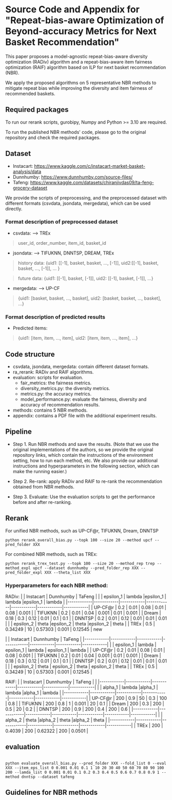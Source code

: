 # Source Code and Appendix for "Repeat-bias-aware Optimization of Beyond-accuracy Metrics for Next Basket Recommendation"

This paper proposes a model-agnostic repeat-bias-aware diversity optimization (RADiv) algorithm and a repeat-bias-aware item fairness optimization (RAIF) algorithm based on ILP for next basket recommendation (NBR).

We apply the proposed algorithms on 5 representative NBR methods to mitigate repeat bias while improving the diversity and item fairness of recommended baskets.
 


## Required packages

To run our rerank scripts, gurobipy, Numpy and Python >= 3.10 are required.

To run the published NBR methods' code, please go to the original repository and check the required packages.

## Dataset

* Instacart: https://www.kaggle.com/c/instacart-market-basket-analysis/data
* Dunnhumby: https://www.dunnhumby.com/source-files/
* Tafeng: https://www.kaggle.com/datasets/chiranjivdas09/ta-feng-grocery-dataset

We provide the scripts of preprocessing, and the preprocessed dataset with different formats (csvdata, jsondata, mergedata), which can be used directly.

### Format description of preprocessed dataset
* csvdata: --> TREx
> user_id, order_number, item_id, basket_id

* jsondata: --> TIFUKNN, DNNTSP, DREAM, TREx

> history data: {uid1: [[-1], basket, basket, ..., [-1]], uid2:[[-1], basket, basket, ..., [-1]], ... }

> future data: {uid1: [[-1], basket, [-1]], uid2: [[-1], basket, [-1]], ...}

* mergedata: --> UP-CF

> {uid1: [basket, basket, ..., basket], uid2: [basket, basket, ..., basket], ...}

### Format description of predicted results
* Predicted items:

> {uid1: [item, item, ..., item], uid2: [item, item, ..., item], ...}



## Code structure

* csvdata, jsondata, mergedata: contain different dataset formats.
* ra_rerank: RADiv and RAIF algorithms.
* evaluation: scripts for evaluation.
    * fair_metrics: the fairness metrics.
    * diversity_metrics.py: the diversity metrics. 
    * metrics.py: the accuracy metrics.
    * model_performance.py: evaluate the fairness, diversity and accuracy of recommendation results.
* methods: contains 5 NBR methods.
* appendix: contains a PDF file with the additional experiment results.


## Pipeline

* Step 1. Run NBR methods and save the results. (Note that we use the original implementations of the authors, so we provide the original repository links, which contain the instructions of the environment setting, how to run each method, etc. We also provide our additional instructions and hyperparameters in the following section, which can make the running easier.)


* Step 2. Re-rank: apply RADiv and RAIF to re-rank the recommendation obtained from NBR methods.


* Step 3. Evaluate: Use the evaluation scripts to get the performance before and after re-ranking.


## Rerank

For unified NBR methods, such as UP-CF@r, TIFUKNN, Dream, DNNTSP

```
python rerank_overall_bias.py --topk 100 --size 20 --method upcf --pred_folder XXX

```
For combined NBR methods, such as TREx:
```
python rerank_trex_test.py --topk 100 --size 20 --method_rep trep --method_expl upcf --dataset dunnhumby --pred_folder_rep XXX --pred_folder_expl XXX --theta_list XXX

```

### Hyperparameters for each NBR method:

RADiv:
|            | Instacart               | Dunnhumby               | TaFeng                  |
|            | epsilon_1  | lambda     |epsilon_1   | lambda     |epsilon_1   | lambda     |
|------------|------------|------------|------------|------------|------------|------------|
| UP-CF@r    |   0.2      |   0.01     |  0.08      |   0.01     |   0.08     |   0.001    |
| TIFUKNN    |   0.2      |  0.01      |  0.04      |  0.001     |   0.01     |  0.001     |
| Dream      |   0.18     |   0.3      |  0.12      |   0.01     |   0.1      |    0.1     |
| DNNTSP     |    0.2     |    0.01    |   0.12     |    0.01    |   0.01     |    0.01    |
|            | epsilon_2  | theta      |epsilon_2   | theta      |epsilon_2   | theta      |
| TREx       |    0.5     |    0.34249 |   10       |    0.57303 |   0.001    |    0.12545 |
new

|            | Instacart               | Dunnhumby               | TaFeng                  |
|------------|------------|------------|------------|------------|------------|------------|
|            | epsilon_1  | lambda     | epsilon_1  | lambda     | epsilon_1  | lambda     |
| UP-CF@r    |   0.2      |   0.01     |   0.08     |   0.01     |   0.08     |   0.001    |
| TIFUKNN    |   0.2      |   0.01     |   0.04     |   0.001    |   0.01     |   0.001    |
| Dream      |   0.18     |   0.3      |   0.12     |   0.01     |   0.1      |   0.1      |
| DNNTSP     |   0.2      |   0.01     |   0.12     |   0.01     |   0.01     |   0.01     |
|            | epsilon_2  | theta      | epsilon_2  | theta      | epsilon_2  | theta      |
| TREx       |   0.5      |   0.34249  |   10       |   0.57303  |   0.001    |   0.12545  |





RAIF:
|            | Instacart               | Dunnhumby               | TaFeng                  |
|            |------------|------------|------------|------------|------------|------------|
|            | alpha_1    | lambda     |alpha_1     | lambda     |alpha_1     | lambda     |
|------------|------------|------------|------------|------------|------------|------------|
| UP-CF@r    |   200      |   0.9      |  50        |   0.3      |   100      |   0.8      |
| TIFUKNN    |   200      |  0.8       |  1         |  0.001     |   20       |  0.1       |
| Dream      |   200      |   0.3      |  200       |   0.5      |   20       |    0.2     |
| DNNTSP     |   200      |    0.9     |   200      |    0.4     |   200      |    0.6     |
|------------|------------|------------|------------|------------|------------|------------|
|            | alpha_2    | theta      |alpha_2     | theta      |alpha_2     | theta      |
|------------|------------|------------|------------|------------|------------|------------|
| TREx       |    200     |    0.4039  |  200       |    0.62322 |   200      |    0.0501  |

## evaluation 

```

python evaluate_overall_bias.py --pred_folder XXX --fold_list 0 --eval XXX --item_eps_list 0 0.001 0.01 0.1 1 10 20 30 40 50 60 70 80 90 100 200 --lamda_list 0 0.001 0.01 0.1 0.2 0.3 0.4 0.5 0.6 0.7 0.8 0.9 1 --method dnntsp --dataset tafeng

```








## Guidelines for NBR methods




